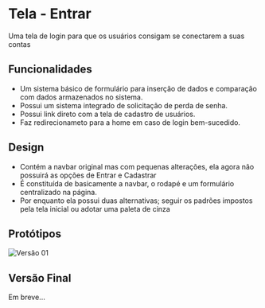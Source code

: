 # Tela - Entrar

Uma tela de login para que os usuários consigam se conectarem a suas contas

## Funcionalidades

- Um sistema básico de formulário para inserção de dados e comparação com dados armazenados no sistema.
- Possui um sistema integrado de solicitação de perda de senha.
- Possui link direto com a tela de cadastro de usuários.
- Faz redirecionameto para a home em caso de login bem-sucedido.

## Design

- Contém a navbar original mas com pequenas alterações, ela agora não possuirá as opções de Entrar e Cadastrar
- É constituída de basicamente a navbar, o rodapé e um formulário centralizado na página.
- Por enquanto ela possui duas alternativas; seguir os padrões impostos pela tela inicial ou adotar uma paleta de cinza

## Protótipos

![Versão 01](/Imagens/Listas/Login/Vers%C3%A3o%2001.png)

## Versão Final

Em breve...
